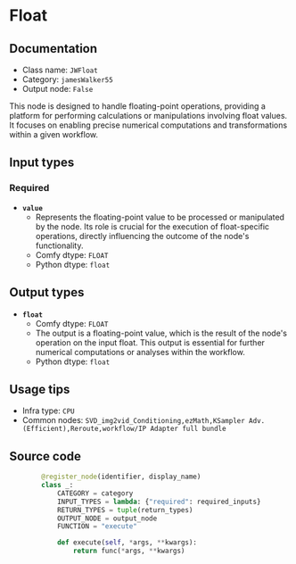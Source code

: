 # Float
## Documentation
- Class name: `JWFloat`
- Category: `jamesWalker55`
- Output node: `False`

This node is designed to handle floating-point operations, providing a platform for performing calculations or manipulations involving float values. It focuses on enabling precise numerical computations and transformations within a given workflow.
## Input types
### Required
- **`value`**
    - Represents the floating-point value to be processed or manipulated by the node. Its role is crucial for the execution of float-specific operations, directly influencing the outcome of the node's functionality.
    - Comfy dtype: `FLOAT`
    - Python dtype: `float`
## Output types
- **`float`**
    - Comfy dtype: `FLOAT`
    - The output is a floating-point value, which is the result of the node's operation on the input float. This output is essential for further numerical computations or analyses within the workflow.
    - Python dtype: `float`
## Usage tips
- Infra type: `CPU`
- Common nodes: `SVD_img2vid_Conditioning,ezMath,KSampler Adv. (Efficient),Reroute,workflow/IP Adapter full bundle`


## Source code
```python
        @register_node(identifier, display_name)
        class _:
            CATEGORY = category
            INPUT_TYPES = lambda: {"required": required_inputs}
            RETURN_TYPES = tuple(return_types)
            OUTPUT_NODE = output_node
            FUNCTION = "execute"

            def execute(self, *args, **kwargs):
                return func(*args, **kwargs)

```
